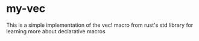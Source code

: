 # my-vec
This is a simple implementation of the vec! macro from rust's std library
for learning more about declarative macros

